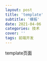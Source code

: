 ```yaml
---
layout: post
title: 'template'
subtitle: '模板'
date: 2021-04-06
categories: 技术
cover: ''
tags: 前端开发
---
```

template页面

